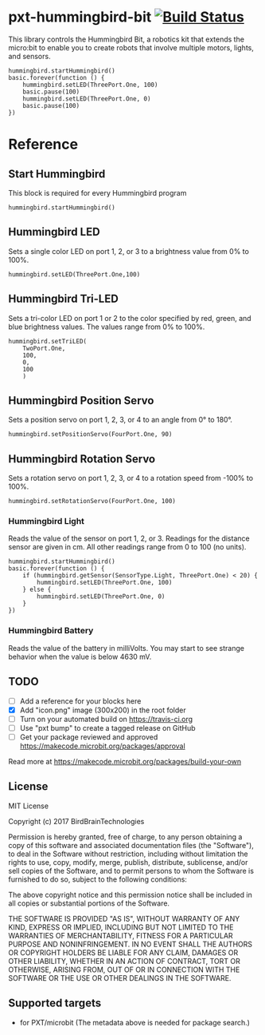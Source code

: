 # pxt-hummingbird-bit [![Build Status](https://travis-ci.org/BirdBrainTechnologies/pxt-hummingbird-bit.svg?branch=master)](https://travis-ci.org/BirdBrainTechnologies/pxt-hummingbird-bit)
This library controls the Hummingbird Bit, a robotics kit that extends the micro:bit to enable you to create robots that involve multiple motors, lights, and sensors.
```
hummingbird.startHummingbird()
basic.forever(function () {
    hummingbird.setLED(ThreePort.One, 100)
    basic.pause(100)
    hummingbird.setLED(ThreePort.One, 0)
    basic.pause(100)
})
```
# Reference
## Start Hummingbird
This block is required for every Hummingbird program
``` 
hummingbird.startHummingbird()
```

## Hummingbird LED
Sets a single color LED on port 1, 2, or 3 to a brightness value from 0% to 100%.
``` 
hummingbird.setLED(ThreePort.One,100)
```

## Hummingbird Tri-LED
Sets a tri-color LED on port 1 or 2 to the color specified by red, green, and blue brightness values. The values range from 0% to 100%.
``` 
hummingbird.setTriLED(
    TwoPort.One,
    100,
    0,
    100
    )
```

## Hummingbird Position Servo
Sets a position servo on port 1, 2, 3, or 4 to an angle from 0° to 180°.
``` 
hummingbird.setPositionServo(FourPort.One, 90)
```

## Hummingbird Rotation Servo
Sets a rotation servo on port 1, 2, 3, or 4 to a rotation speed from -100% to 100%.
``` 
hummingbird.setRotationServo(FourPort.One, 100)
```

### Hummingbird Light
Reads the value of the sensor on port 1, 2, or 3. Readings for the distance sensor are given in cm. All other readings range from 0 to 100 (no units).
``` 
hummingbird.startHummingbird()
basic.forever(function () {
    if (hummingbird.getSensor(SensorType.Light, ThreePort.One) < 20) {
        hummingbird.setLED(ThreePort.One, 100)
    } else {
        hummingbird.setLED(ThreePort.One, 0)
    }
})
``` 
### Hummingbird Battery
Reads the value of the battery in milliVolts. You may start to see strange behavior when the value is below 4630 mV.

## TODO

- [ ] Add a reference for your blocks here
- [X] Add "icon.png" image (300x200) in the root folder
- [ ] Turn on your automated build on https://travis-ci.org
- [ ] Use "pxt bump" to create a tagged release on GitHub
- [ ] Get your package reviewed and approved https://makecode.microbit.org/packages/approval

Read more at https://makecode.microbit.org/packages/build-your-own

## License
MIT License

Copyright (c) 2017 BirdBrainTechnologies

Permission is hereby granted, free of charge, to any person obtaining a copy
of this software and associated documentation files (the "Software"), to deal
in the Software without restriction, including without limitation the rights
to use, copy, modify, merge, publish, distribute, sublicense, and/or sell
copies of the Software, and to permit persons to whom the Software is
furnished to do so, subject to the following conditions:

The above copyright notice and this permission notice shall be included in all
copies or substantial portions of the Software.

THE SOFTWARE IS PROVIDED "AS IS", WITHOUT WARRANTY OF ANY KIND, EXPRESS OR
IMPLIED, INCLUDING BUT NOT LIMITED TO THE WARRANTIES OF MERCHANTABILITY,
FITNESS FOR A PARTICULAR PURPOSE AND NONINFRINGEMENT. IN NO EVENT SHALL THE
AUTHORS OR COPYRIGHT HOLDERS BE LIABLE FOR ANY CLAIM, DAMAGES OR OTHER
LIABILITY, WHETHER IN AN ACTION OF CONTRACT, TORT OR OTHERWISE, ARISING FROM,
OUT OF OR IN CONNECTION WITH THE SOFTWARE OR THE USE OR OTHER DEALINGS IN THE
SOFTWARE.

## Supported targets

* for PXT/microbit
(The metadata above is needed for package search.)

